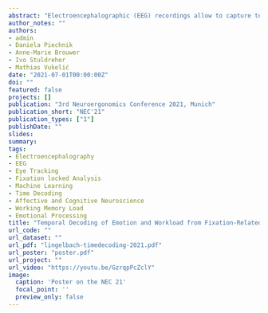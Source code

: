 ```yaml
---
abstract: "Electroencephalographic (EEG) recordings allow to capture temporal activation patterns associated with the current level of workload or emotional states [1-4]. Decoding mental states from these activation patterns and reacting to them accordingly can increase performance, safety, and user experience during human-machine interactions, e.g., in medical surgery or autonomous driving. In such naturalistic environments, it is particularly important to integrate context information and identify the current locus of attention to achieve robust mental state decoding. When combining EEG signals with information regarding the eye movements acquired via eye-tracking, the analysis of neuronal temporal dynamics can be related to the fixation on or saccade towards a stimulus [5-9]. Multivariate pattern analysis (MVPA) receives increasing attention since it allows to distinguish subtle differences in temporal dynamics between conditions [10-11]. MVPA has mainly been applied to distinguish different sensory processes with rather low-level neuronal representation (e.g., [8,12-14]), especially in functional magnetic resonance imaging (fMRI). However, because of their high temporal resolution, magnetoencephalography (MEG) and EEG are particularly suited to unravel fine-grained temporal dynamics [10-11]. In a recent MEG study on elementary arithmetic, Pinheiro-Chagas and colleagues [15] used MVPA to successfully distinguish between successive additions vs. subtraction. Few studies examined temporal dynamics associated with emotional processing [16-17]. To the best of our knowledge, no study combined eye-tracking with EEG to investigate a fixation-related temporal decoding of higher cognitive processes. Therefore, we here investigate spatio-temporal dynamics of different emotional states and workload levels within a MVPA approach on fixation-related EEG recordings. We are interested whether we can distinguish between (a) emotional states when processing images with positive, neutral, and negative valence and (b) low and high workload."
author_notes: ""
authors:
- admin
- Daniela Piechnik
- Anne-Marie Brouwer
- Ivo Stuldreher
- Mathias Vukelić
date: "2021-07-01T00:00:00Z"
doi: ""
featured: false
projects: []
publication: "3rd Neuroergonomics Conference 2021, Munich"
publication_short: "NEC'21"
publication_types: ["1"]
publishDate: ""
slides:
summary:
tags:
- Electroencephalography
- EEG
- Eye Tracking
- Fixation locked Analysis
- Machine Learning 
- Time Decoding
- Affective and Cognitive Neuroscience
- Working Memory Load
- Emotional Processing
title: "Temporal Decoding of Emotion and Workload from Fixation-Related EEG Recordings"
url_code: ""
url_dataset: ""
url_pdf: "lingelbach-timedecoding-2021.pdf"
url_poster: "poster.pdf"
url_project: ""
url_video: "https://youtu.be/GzrqpPcZclY"
image:
  caption: 'Poster on the NEC 21'
  focal_point: ''
  preview_only: false
---
```


<!--{{% callout note %}}
Click the *Cite* button above to demo the feature to enable visitors to import publication metadata into their reference management software.
{{% /callout %}}

{{% callout note %}}
Create your slides in Markdown - click the *Slides* button to check out the example.
{{% /callout %}}

Supplementary notes can be added here, including [code, math, and images](https://wowchemy.com/docs/writing-markdown-latex/).-->
